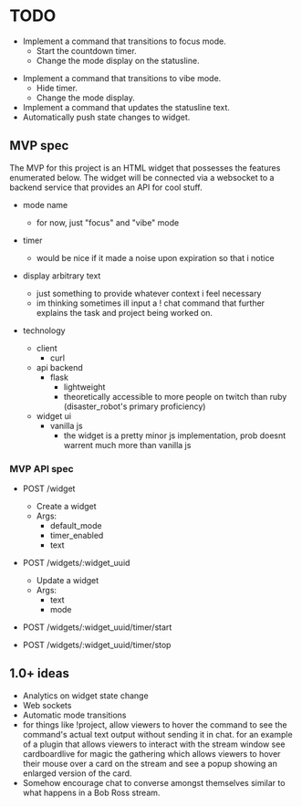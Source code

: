 # TODO


* Implement a command that transitions to focus mode.
    - Start the countdown timer.
    - Change the mode display on the statusline.
- Implement a command that transitions to vibe mode.
    - Hide timer.
    - Change the mode display.
- Implement a command that updates the statusline text.
- Automatically push state changes to widget.

## MVP spec

The MVP for this project is an HTML widget that possesses the features
enumerated below. The widget will be connected via a websocket to a
backend service that provides an API for cool stuff.

* mode name
    - for now, just "focus" and "vibe" mode
* timer
    - would be nice if it made a noise upon expiration so that i notice
* display arbitrary text
    - just something to provide whatever context i feel necessary
    - im thinking sometimes ill input a ! chat command that further
      explains the task and project being worked on.

* technology
    - client
        * curl
    - api backend
        * flask
            - lightweight
            - theoretically accessible to more people on twitch than ruby (disaster_robot's primary proficiency)
    - widget ui
        * vanilla js
            - the widget is a pretty minor js implementation, prob
              doesnt warrent much more than vanilla js
### MVP API spec

* POST /widget
    - Create a widget
    - Args:
        * default_mode
        * timer_enabled
        * text

* POST /widgets/:widget_uuid
    - Update a widget
    - Args:
        * text
        * mode

* POST /widgets/:widget_uuid/timer/start
* POST /widgets/:widget_uuid/timer/stop

## 1.0+ ideas

* Analytics on widget state change
* Web sockets
* Automatic mode transitions
* for things like !project, allow viewers to hover the command to see the
command's actual text output without sending it in chat. for an example
of a plugin that allows viewers to interact with the stream window
see cardboardlive for magic the gathering which allows viewers to hover
their mouse over a card on the stream and see a popup showing an
enlarged version of the card.
* Somehow encourage chat to converse amongst themselves similar to what happens in a Bob Ross stream.
